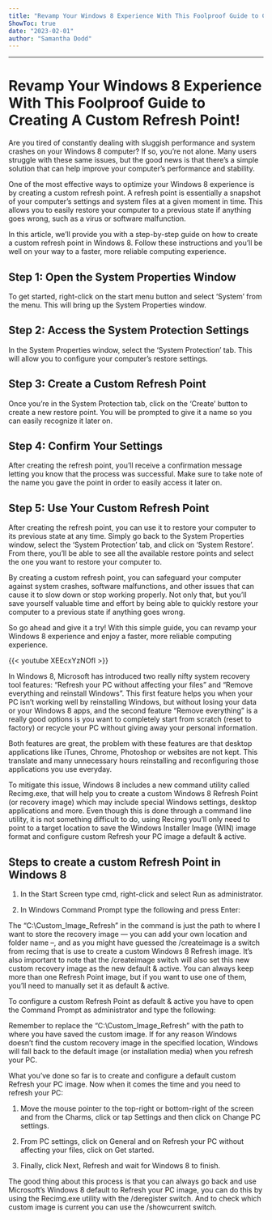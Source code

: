 ```yaml
---
title: "Revamp Your Windows 8 Experience With This Foolproof Guide to Creating A Custom Refresh Point!"
ShowToc: true 
date: "2023-02-01"
author: "Samantha Dodd"
---
```

*****
# Revamp Your Windows 8 Experience With This Foolproof Guide to Creating A Custom Refresh Point!

Are you tired of constantly dealing with sluggish performance and system crashes on your Windows 8 computer? If so, you’re not alone. Many users struggle with these same issues, but the good news is that there’s a simple solution that can help improve your computer’s performance and stability.

One of the most effective ways to optimize your Windows 8 experience is by creating a custom refresh point. A refresh point is essentially a snapshot of your computer’s settings and system files at a given moment in time. This allows you to easily restore your computer to a previous state if anything goes wrong, such as a virus or software malfunction. 

In this article, we’ll provide you with a step-by-step guide on how to create a custom refresh point in Windows 8. Follow these instructions and you’ll be well on your way to a faster, more reliable computing experience.

## Step 1: Open the System Properties Window

To get started, right-click on the start menu button and select ‘System’ from the menu. This will bring up the System Properties window.

## Step 2: Access the System Protection Settings

In the System Properties window, select the ‘System Protection’ tab. This will allow you to configure your computer’s restore settings.

## Step 3: Create a Custom Refresh Point

Once you’re in the System Protection tab, click on the ‘Create’ button to create a new restore point. You will be prompted to give it a name so you can easily recognize it later on.

## Step 4: Confirm Your Settings

After creating the refresh point, you’ll receive a confirmation message letting you know that the process was successful. Make sure to take note of the name you gave the point in order to easily access it later on.

## Step 5: Use Your Custom Refresh Point

After creating the refresh point, you can use it to restore your computer to its previous state at any time. Simply go back to the System Properties window, select the ‘System Protection’ tab, and click on ‘System Restore’. From there, you’ll be able to see all the available restore points and select the one you want to restore your computer to.

By creating a custom refresh point, you can safeguard your computer against system crashes, software malfunctions, and other issues that can cause it to slow down or stop working properly. Not only that, but you’ll save yourself valuable time and effort by being able to quickly restore your computer to a previous state if anything goes wrong.

So go ahead and give it a try! With this simple guide, you can revamp your Windows 8 experience and enjoy a faster, more reliable computing experience.

{{< youtube XEEcxYzNOfI >}} 



In Windows 8, Microsoft has introduced two really nifty system recovery tool features: “Refresh your PC without affecting your files” and “Remove everything and reinstall Windows”. This first feature helps you when your PC isn’t working well by reinstalling Windows, but without losing your data or your Windows 8 apps, and the second feature “Remove everything” is a really good options is you want to completely start from scratch (reset to factory) or recycle your PC without giving away your personal information.
 
Both features are great, the problem with these features are that desktop applications like iTunes, Chrome, Photoshop or websites are not kept. This translate and many unnecessary hours reinstalling and reconfiguring those applications you use everyday.
 
To mitigate this issue, Windows 8 includes a new command utility called Recimg.exe, that will help you to create a custom Windows 8 Refresh Point (or recovery image) which may include special Windows settings, desktop applications and more. Even though this is done through a command line utility, it is not something difficult to do, using Recimg you’ll only need to point to a target location to save the Windows Installer Image (WIN) image format and configure custom Refresh your PC image a default & active.
 
## Steps to create a custom Refresh Point in Windows 8
 
1. In the Start Screen type cmd, right-click and select Run as administrator.
 
2. In Windows Command Prompt type the following and press Enter:
 

 
The “C:\Custom_Image_Refresh” in the command is just the path to where I want to store the recovery image — you can add your own location and folder name –, and as you might have guessed the /createimage is a switch from recimg that is use to create a custom Windows 8 Refresh image. It’s also important to note that the /createimage switch will also set this new custom recovery image as the new default & active. You can always keep more than one Refresh Point image, but if you want to use one of them, you’ll need to manually set it as default & active.
 
To configure a custom Refresh Point as default & active you have to open the Command Prompt as administrator and type the following:
 
Remember to replace the “C:\Custom_Image_Refresh” with the path to where you have saved the custom image. If for any reason Windows doesn’t find the custom recovery image in the specified location, Windows will fall back to the default image (or installation media) when you refresh your PC.
 
What you’ve done so far is to create and configure a default custom Refresh your PC image. Now when it comes the time and you need to refresh your PC:
 
1. Move the mouse pointer to the top-right or bottom-right of the screen and from the Charms, click or tap Settings and then click on Change PC settings.
 
2. From PC settings, click on General and on Refresh your PC without affecting your files, click on Get started.
 
3. Finally, click Next, Refresh and wait for Windows 8 to finish.
 
The good thing about this process is that you can always go back and use Microsoft’s Windows 8 default to Refresh your PC image, you can do this by using the Recimg.exe utility with the /deregister switch. And to check which custom image is current you can use the /showcurrent switch.





